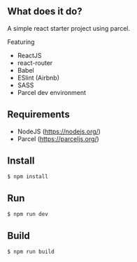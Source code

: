 ## What does it do?

A simple react starter project using parcel.

Featuring

- ReactJS
- react-router
- Babel
- ESlint (Airbnb)
- SASS
- Parcel dev environment

## Requirements

- NodeJS (https://nodejs.org/)
- Parcel (https://parceljs.org/)

## Install

    $ npm install

## Run

    $ npm run dev

## Build

    $ npm run build
